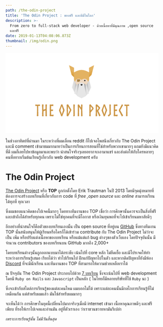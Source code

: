 ```yaml
---
path: /the-odin-project
title: 'The Odin Project​ : ของฟรี และดีมีในโลก'
description: >-
  From zero to full-stack web developer - ด้วยเนื้อหาที่มีคุณภาพ ,open source
  และฟรี
date: 2019-01-13T04:08:06.873Z
thumbnail: /img/odin.png
---
```

![The Odin project](/img/odin.png)

ในช่วงอาทิตย์ที่ผ่านมา ในระหว่างที่ผมเลื่อน reddit ก็ไปเจอโพสนึงเกี่ยวกับ The Odin Project และมี comment เข้ามาชมมากมายว่าเป็นการเรียนการสอนที่ใช่สำหรับพวกเขามากๆ แถมยังมีแนวคิดที่ดี ผมก็เลยไปหาข้อมูลมาและพบว่า น่าสนใจจริงๆเลยอยากจะเอามาแชร์ และส่งต่อให้กับใครหลายๆคนที่อยากเริ่มต้นเรียนรู้เกี่ยวกับ web development ครับ

# The Odin Project

[The Odin Project](https://www.theodinproject.com/dashboard) หรือ **TOP** ถูกก่อตั้งโดย Erik Trautman ในปี 2013 โดยมีจุดมุ่งหมายที่ต้องการจะสร้างบทเรียนที่เกี่ยวกับการ code ที่ _free ,open source_ และ _online_ สามารถเรียนได้ทุกที่ ทุกเวลา 

ซึ่งผมชอบแนวคิดของโปเจคนี้มากๆ โดยทางทีมงานของ TOP เชื่อว่า การศึกษานั้นควรจะเป็นสิ่งที่ฟรี และเข้าถึงได้สำหรับทุกคน เพราะไม่ใช่ทุกคนที่จะมีโอกาส หรือเงินทุนพอที่จะไปเข้าเรียนมหาลัยดีๆ 

อีกอย่างที่น่าสนใจก็คือตัวของบทเรียนเองนั้น เป็น open source ที่อยู่บน [GitHub](https://github.com/TheOdinProject/curriculum) ซึ่งทางทีมงาน TOP นั้นสนับสนุนให้ผู้เรียนหรือใครก็ได้เข้าร่วม contribute กับ The Odin Project ไม่ว่าจะเป็น เพิ่ม หรือปรับแต่งเนื้อหาของบทเรียน หรือแม้แต่แก้ bug ต่างๆของตัวเว็บเอง โดยปัจจุบันนั้น มีจำนวน contributors ของบทเรียนบน GitHub มากถึง 2,000+ 

โดยบทเรียนต่างๆนั้นถูกออกแบบมาได้กระชับ เน้นไปที่ core หลัก ไม่ยืดเยื้อ และมีโปรเจคให้ทำระหว่างการเรียนรู้เสมอ เรียกได้ว่า ทำไปเรียนไป ฝึกแก้ปัญหาไปในตัว และหากติดปัญหาก็ยังมีห้อง [Discord](https://discordapp.com/invite/hvqVr6d) ที่จะมีนักเรียน และทีมงานของ TOP ที่สามารถให้ความช่วยเหลือเราได้

ณ ปัจจุบัน The Odin Project ประกอบไปด้วย [7 บทเรียน](https://www.theodinproject.com/courses?ref=homenav) ซึ่งจะเน้นไปที่ web development โดยมี `Ruby on Rails` และ `Javascript` เป็นหลัก ( ในไทยก็มีหลายบริษัทที่ใช้ `Ruby` นะ )

ซึ่งจะเข้ากับสไตล์การเรียนรู้ของแต่ละคนไหม ผมบอกไม่ได้ เพราะแต่ละคนนั้นมีกลไกการเรียนรู้ที่ไม่เหมือนกัน แต่สำหรับผมแล้ว มันใช่สำหรับผมมากๆ

จะเห็นได้ว่า การศึกษาในยุคนี้เปลี่ยนไปมากจริงๆเมื่อมี internet เข้ามา เนื้อหาคุณภาพดีๆ และฟรีเพียบ ที่รอให้เราไปเจอและอ่านมัน อยู่ที่ตัวเราเอง ว่าเราขวนขวายหามันรึเปล่า

_เพราะการเรียนรู้นั้น ไม่มีวันสิ้นสุด_
